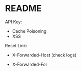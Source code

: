 README
===

API Key:

- Cache Poisoning
- XSS

Reset Link:

- X-Forwarded-Host (check logs)

- X-Forwarded-For
